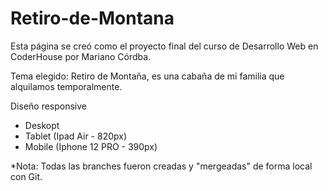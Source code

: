 # Retiro-de-Montana

Esta página se creó como el proyecto final del curso de Desarrollo Web en CoderHouse por Mariano Córdba.

Tema elegido: Retiro de Montaña, es una cabaña de mi familia que alquilamos temporalmente.

Diseño responsive

- Deskopt
- Tablet (Ipad Air - 820px)
- Mobile (Iphone 12 PRO - 390px)

*Nota: Todas las branches fueron creadas y "mergeadas" de forma local con Git.
